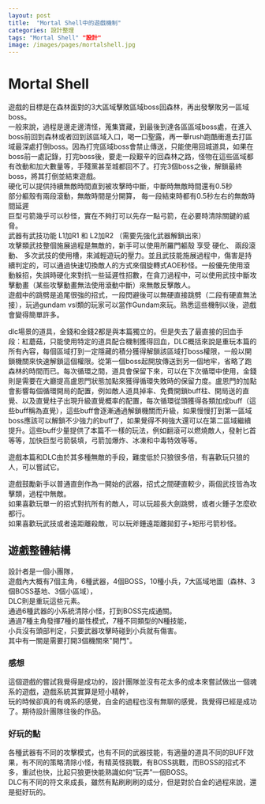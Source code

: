 ```yaml
---
layout: post
title:  "Mortal Shell中的遊戲機制"
categories: 設計整理
tags: "Mortal Shell" "設計"
image: /images/pages/mortalshell.jpg
---
```


# Mortal Shell 

遊戲的目標是在森林面對的3大區域擊敗區域boss回森林，再出發擊敗另一區域boss。  
一般來說，過程是邊走邊清怪，蒐集寶藏，到最後到達各區區域boss處，在進入boss前回到森林或者回到該區域入口，喝一口聖露，再一舉rush跑酷衝進去打區域最深處打倒boss。因為打完區域boss會禁止傳送，只能使用回城道具，如果在boss前一處記錄，打完boss後，要走一段艱辛的回森林之路，怪物在這些區域都有改動和加大數量等，手殘黨甚至城都回不了。打完3個boss之後，解鎖最終boss，將其打倒並結束遊戲。  
硬化可以提供持續無敵時間直到被攻擊時中斷，中斷時無敵時間還有0.5秒  
部分軀殼有兩段滾動，無敵時間是分開算， 每一段結束時都有0.5秒左右的無敵時間延遲  
巨型弓箭幾乎可以秒怪，實在不夠打可以先存一點弓箭，在必要時清除關鍵的威脅。  
武器有武技功能 L1加R1 和 L2加R2 （需要先強化武器解鎖出來）  
攻擊類武技整個施展過程是無敵的，新手可以使用所羅門軀殼 享受 硬化、 兩段滾動、 多次武技的使用槽，來減輕遊玩的壓力。並且武技能施展過程中，傷害是持續判定的，可以通過快速切換敵人的方式來個旋轉式AOE秒怪。一般優先使用滾動躲招，失誤時硬化來對抗一些延遲性招數，在貪刀過程中，可以使用武技中斷攻擊動畫（某些攻擊動畫無法使用滾動中斷）來無敵反擊敵人。  
遊戲中的跳劈是追尾很強的招式，一段閃避後可以無硬直接跳劈（二段有硬直無法接），玩過gundam vsl類的玩家可以當作Gundam來玩。熟悉這些機制以後，遊戲會變得簡單許多。  
  
dlc場景的道具，金錢和金錢2都是與本篇獨立的。但是失去了最直接的回血手段：紅蘑菇，只能使用特定的道具配合機制獲得回血，DLC概括來說是重玩本篇的所有內容，每個區域打到一定隱藏的積分獲得解鎖該區域打boss權限，一般以開鎖機關來快速解鎖這個權限。從第一個boss起開放傳送到另一個地牢，省略了跑森林的時間而已。每次循環之間，道具會保留下來，可以在下次循環中使用，金錢則是需要在大廳提高盧恩門狀態加點來獲得循環失敗時的保留力度。盧恩門的加點會影響每個循環開局的配置，例如敵人道具掉率、免費開鎖buff柱、開局送的直覺、以及直覺柱子出現升級直覺概率的配置，每次循環從頭獲得各類加成buff（這些buff稱為直覺），這些buff會逐漸通過解鎖機關而升級，如果慢慢打到第一區域boss應該可以解鎖不少強力的buff了，如果覺得不夠強大還可以在第二區域繼續提升。這些buff少量提供了本篇不一樣的玩法，例如翻滾可以燃燒敵人，發射匕首等等，加快巨型弓箭裝填，弓箭加爆炸、冰凍和中毒特效等等。  
  
遊戲本篇和DLC由於其多種無敵的手段，難度低於只狼很多倍，有喜歡玩只狼的人，可以嘗試它。  
  

遊戲鼓勵新手以普通直劍作為一開始的武器，招式之間硬直較少，兩個武技皆為攻擊類，過程中無敵。  
如果喜歡玩單一的招式對抗所有的敵人，可以玩超長大劍跳劈，或者火錘子怎麼砍都行。  
如果喜歡玩武技或者遠距離殺敵，可以玩斧錘遠距離拋釘子+矩形弓箭秒怪。  

## 遊戲整體結構  

設計者是一個小團隊，  
遊戲內大概有7個主角，6種武器，4個BOSS，10種小兵，7大區域地圖（森林、3個BOSS基地、3個小區域），  
DLC則是重玩這些元素。  
通過6種武器的小系統清除小怪，打到BOSS完成通關。  
通過7種主角發揮7種的屬性模式，7種不同類型的N種技能，  
小兵沒有頭部判定，只要武器攻擊時碰到小兵就有傷害。  
其中有一關是需要打開3個機關來"開門"。

### 感想
這個遊戲的嘗試我覺得是成功的，設計團隊並沒有花太多的成本來嘗試做出一個魂系的遊戲，遊戲系統其實算是短小精幹，  
玩的時候卻真的有魂系的感覺，白金的過程也沒有無聊的感覺，我覺得已經是成功了。期待設計團隊往後的作品。  

### 好玩的點  
各種武器有不同的攻擊模式，也有不同的武器技能，有適量的道具不同的BUFF效果，有不同的策略清除小怪，有精英怪挑戰，有BOSS挑戰，而BOSS的招式不多，重試也快，比起只狼更快能熟識如何“玩弄”一個BOSS。  
DLC有不同的符文來成長，雖然有點刷刷刷的成分，但是對於白金的過程來說，還是挺好玩的。  
